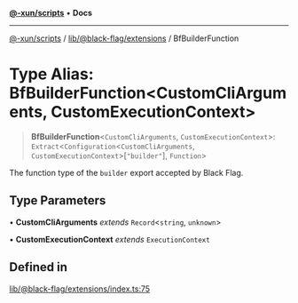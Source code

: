 [**@-xun/scripts**](../../../../README.md) • **Docs**

***

[@-xun/scripts](../../../../README.md) / [lib/@black-flag/extensions](../README.md) / BfBuilderFunction

# Type Alias: BfBuilderFunction\<CustomCliArguments, CustomExecutionContext\>

> **BfBuilderFunction**\<`CustomCliArguments`, `CustomExecutionContext`\>: `Extract`\<`Configuration`\<`CustomCliArguments`, `CustomExecutionContext`\>\[`"builder"`\], `Function`\>

The function type of the `builder` export accepted by Black Flag.

## Type Parameters

• **CustomCliArguments** *extends* `Record`\<`string`, `unknown`\>

• **CustomExecutionContext** *extends* `ExecutionContext`

## Defined in

[lib/@black-flag/extensions/index.ts:75](https://github.com/Xunnamius/xscripts/blob/e4a1e0b3d6a20ae598f5a6feb2cf2b7ba077b6a7/lib/@black-flag/extensions/index.ts#L75)
